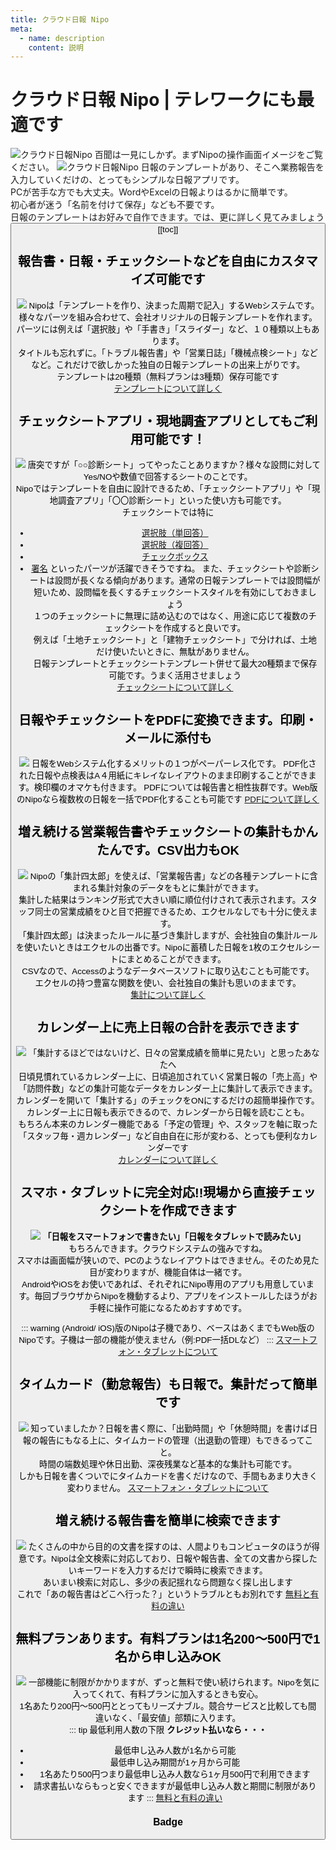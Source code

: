 ```yaml
---
title: クラウド日報 Nipo
meta:
  - name: description
    content: 説明
---
```

# クラウド日報 Nipo | テレワークにも最適です
![クラウド日報Nipo](/top.png)
百聞は一見にしかず。まずNipoの操作画面イメージをご覧ください。
![クラウド日報Nipo](/topmovie.gif)
日報のテンプレートがあり、そこへ業務報告を入力していくだけの、とってもシンプルな日報アプリです。  
PCが苦手な方でも大丈夫。WordやExcelの日報よりはるかに簡単です。  
初心者が迷う「名前を付けて保存」なども不要です。  
日報のテンプレートはお好みで自作できます。では、更に詳しく見てみましょう
<Button label="おして" url="/" />
[[toc]]
## 報告書・日報・チェックシートなどを自由にカスタマイズ可能です
![](/icatch/icatch1.png)
Nipoは「テンプレートを作り、決まった周期で記入」するWebシステムです。  
様々なパーツを組み合わせて、会社オリジナルの日報テンプレートを作れます。パーツには例えば「選択肢」や「手書き」「スライダー」など、１０種類以上もあります。  
タイトルも忘れずに。「トラブル報告書」や「営業日誌」「機械点検シート」などなど。これだけで欲しかった独自の日報テンプレートの出来上がりです。  
テンプレートは20種類（無料プランは3種類）保存可能です  
<a href="/manual/template/_make.html" class="btn btn-primary">テンプレートについて詳しく</a>

## チェックシートアプリ・現地調査アプリとしてもご利用可能です！
![](/icatch/icatch2.png)
唐突ですが「○○診断シート」ってやったことありますか？様々な設問に対してYes/NOや数値で回答するシートのことです。  
Nipoではテンプレートを自由に設計できるため、「チェックシートアプリ」や「現地調査アプリ」「〇〇診断シート」といった使い方も可能です。  
チェックシートでは特に

- [選択肢（単回答）](/manual/template/select1)
- [選択肢（複回答）](/manual/template/select2)
- [チェックボックス](/manual/template/checkbox)
- [署名](/manual/template/sign)
といったパーツが活躍できそうですね。
また、チェックシートや診断シートは設問が長くなる傾向があります。通常の日報テンプレートでは設問幅が短いため、設問幅を長くするチェックシートスタイルを有効にしておきましょう  
１つのチェックシートに無理に詰め込むのではなく、用途に応じて複数のチェックシートを作成すると良いです。  
例えば「土地チェックシート」と「建物チェックシート」で分ければ、土地だけ使いたいときに、無駄がありません。  
日報テンプレートとチェックシートテンプレート併せて最大20種類まで保存可能です。うまく活用させましょう  
<a href="/idea/checksheet.html" class="btn btn-primary">チェックシートについて詳しく</a>


## 日報やチェックシートをPDFに変換できます。印刷・メールに添付も
![](/icatch/icatch3.png)
日報をWebシステム化するメリットの１つがペーパーレス化です。
PDF化された日報や点検表はA４用紙にキレイなレイアウトのまま印刷することができます。検印欄のオマケも付きます。
PDFについては報告書と相性抜群です。Web版のNipoなら複数枚の日報を一括でPDF化することも可能です
<a href="/manual/utility/pdf.html" class="btn btn-primary">PDFについて詳しく</a>

## 増え続ける営業報告書やチェックシートの集計もかんたんです。CSV出力もOK
![](/icatch/icatch4.png)
Nipoの「集計四太郎」を使えば、「営業報告書」などの各種テンプレートに含まれる集計対象のデータをもとに集計ができます。  
集計した結果はランキング形式で大きい順に順位付けされて表示されます。スタッフ同士の営業成績をひと目で把握できるため、エクセルなしでも十分に使えます。  
「集計四太郎」は決まったルールに基づき集計しますが、会社独自の集計ルールを使いたいときはエクセルの出番です。Nipoに蓄積した日報を1枚のエクセルシートにまとめることができます。  
CSVなので、Accessのようなデータベースソフトに取り込むことも可能です。  
エクセルの持つ豊富な関数を使い、会社独自の集計も思いのままです。  
<a href="/manual/utility/analyze.html" class="btn btn-primary">集計について詳しく</a>

## カレンダー上に売上日報の合計を表示できます
![](/icatch/icatch5.png)
「集計するほどではないけど、日々の営業成績を簡単に見たい」と思ったあなたへ   
日頃見慣れているカレンダー上に、日頃追加されていく営業日報の「売上高」や「訪問件数」などの集計可能なデータをカレンダー上に集計して表示できます。  
カレンダーを開いて「集計する」のチェックをONにするだけの超簡単操作です。カレンダー上に日報も表示できるので、カレンダーから日報を読むことも。  
もちろん本来のカレンダー機能である「予定の管理」や、スタッフを軸に取った「スタッフ毎・週カレンダー」など自由自在に形が変わる、とっても便利なカレンダーです  
<a href="/manual/calendar/calendar.html" class="btn btn-primary">カレンダーについて詳しく</a>


## スマホ・タブレットに完全対応!!現場から直接チェックシートを作成できます
![](/icatch/icatch6.png)
**「日報をスマートフォンで書きたい」「日報をタブレットで読みたい」**  
もちろんできます。クラウドシステムの強みですね。  
スマホは画面幅が狭いので、PCのようなレイアウトはできません。そのため見た目が変わりますが、機能自体は一緒です。  
AndroidやiOSをお使いであれば、それぞれにNipo専用のアプリも用意しています。毎回ブラウザからNipoを機動するより、アプリをインストールしたほうがお手軽に操作可能になるためおすすめです。

::: warning
(Android/ iOS)版のNipoは子機であり、ベースはあくまでもWeb版のNipoです。子機は一部の機能が使えません（例:PDF一括DLなど）
:::
<a href="/idea/smartphone.html" class="btn btn-primary">スマートフォン・タブレットについて</a>

## タイムカード（勤怠報告）も日報で。集計だって簡単です
![](/icatch/icatch7.png)
知っていましたか？日報を書く際に、「出勤時間」や「休憩時間」を書けば日報の報告にもなる上に、タイムカードの管理（出退勤の管理）もできるってこと。  
時間の端数処理や休日出勤、深夜残業など基本的な集計も可能です。  
しかも日報を書くついでにタイムカードを書くだけなので、手間もあまり大きく変わりません。
<a href="/manual/timecard/timecard.html" class="btn btn-primary">スマートフォン・タブレットについて</a>

## 増え続ける報告書を簡単に検索できます
![](/icatch/icatch8.gif)
たくさんの中から目的の文書を探すのは、人間よりもコンピュータのほうが得意です。Nipoは全文検索に対応しており、日報や報告書、全ての文書から探したいキーワードを入力するだけで瞬時に検索できます。  
あいまい検索に対応し、多少の表記揺れなら問題なく探し出します  
これで「あの報告書はどこへ行った？」というトラブルともお別れです
<a href="/manual/res/search.html" class="btn btn-primary">無料と有料の違い</a>




## 無料プランあります。有料プランは1名200〜500円で1名から申し込みOK
![](/icatch/icatch9.png)
一部機能に制限がかかりますが、ずっと無料で使い続けられます。Nipoを気に入ってくれて、有料プランに加入するときも安心。  
1名あたり200円〜500円ととってもリーズナブル。競合サービスと比較しても間違いなく、「最安値」部類に入ります。  
::: tip 最低利用人数の下限
**クレジット払いなら・・・**
- 最低申し込み人数が1名から可能
- 最低申し込み期間が1ヶ月から可能
- 1名あたり500円つまり最低申し込み人数なら1ヶ月500円で利用できます
- 請求書払いならもっと安くできますが最低申し込み人数と期間に制限があります
:::
<a href="/price/" class="btn btn-primary">無料と有料の違い</a>








### Badge <Badge text="beta" type="warning" /> <Badge text="default theme"/>
